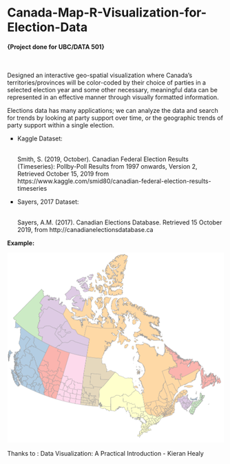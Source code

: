 # Canada-Map-R-Visualization-for-Election-Data
<h4>{Project done for UBC/DATA 501}</h4>
<br>
<p>Designed an interactive geo-spatial visualization where Canada’s territories/provinces will be color-coded by their choice of parties in a selected election year and some other necessary, meaningful data can be represented in an effective manner through visually formatted information.</p>

<p>Elections data has many applications; we can analyze the data and search for trends by looking at party support over time, or the geographic trends of party support within a single election.</p>

<ul style="list-style-type:square;>
  <li><h3><u>Summary of the data</u></h3></li>
  <p>For the project, a composite database has been used which will be comprised of two datasets of the same domain (Canadian Federal Election): one form <i>Kaggle</i> (data from 1997 to 2015) and another from <i>Sayers, 2017</i> (data from 1867 to 2015). Details of these datasets are mentioned below:</p>
  <li><h3><u>Sources</u></h3></li>
    <ol type="a">
      <li>Kaggle Dataset:</li>
      <br>
      <p>Smith, S. (2019, October). Canadian Federal Election Results (Timeseries): Pollby-Poll Results from 1997 onwards, Version 2, Retrieved October 15, 2019 from https://www.kaggle.com/smid80/canadian-federal-election-results-timeseries</p>
      <li>Sayers, 2017 Dataset:</li>
      <br>
      <p>Sayers, A.M. (2017). Canadian Elections Database. Retrieved 15 October 2019, from http://canadianelectionsdatabase.ca</p>
    </ol>
</ul>
<b>Example:</b>

![Image of Canada Map](https://raw.githubusercontent.com/Mohammad-Abdul-Hadi/Canada-Map-R-Visualization-for-Election-Data/master/figures/Capture.PNG)

Thanks to : Data Visualization: A Practical Introduction - Kieran Healy

